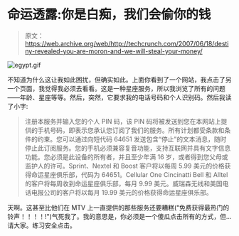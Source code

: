 # 命运透露:你是白痴，我们会偷你的钱

> 原文：<https://web.archive.org/web/http://techcrunch.com/2007/06/18/destiny-revealed-you-are-moron-and-we-will-steal-your-money/>

![egypt.gif](img/5692f0e23860fb60706176e39c08fb7f.png)

不知道为什么这让我如此困扰，但确实如此。上面你看到了一个网站，我点击了另一个页面，我觉得我必须去看看。这是一种星座服务，所以我浏览了所有的问题——年龄、星座等等。然后，突然，它要求我的电话号码和个人识别码。然后我读了小字:

> 注册本服务并输入您的个人 PIN 码，该 PIN 码将被发送到您在本网站上提供的手机号码，即表示您承认您订阅了我们的服务。所有计划都受条款和条件的约束。您可以通过向短代码 64651 发送包含“停止”的文本消息，随时停止此订阅服务。您的手机必须兼容复音功能，支持互联网并具有文字信息功能。您必须是此设备的所有者，并且至少年满 16 岁，或者得到您父母或监护人的许可。Sprint、Nextel 和 Boost 客户将以每周 5.99 美元的价格获得命运星座俱乐部，代码为 64651。Cellular One Cincinatti Bell 和 Alltel 的客户将每周收到命运星座俱乐部，每月 9.99 美元。威瑞森无线和美国电话电报公司的客户将以每月 19.99 美元的价格获得命运星座俱乐部。

天啊。这甚至比他们在 MTV 上一直提供的那些服务还要糟糕(“免费获得最热门的铃声！！！！!")气死我了。我的意思是，你必须是一个傻瓜点击所有的方式，但…请大家。练习安全点击。